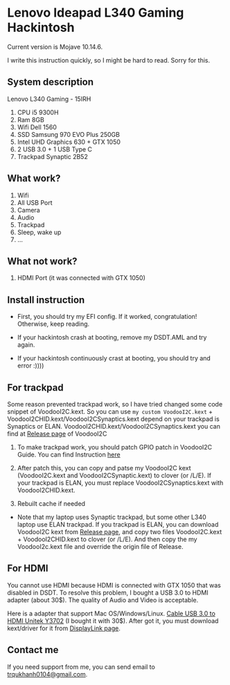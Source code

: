 # Lenovo Ideapad L340 Gaming Hackintosh

Current version is Mojave 10.14.6.

I  write this instruction quickly, so I might be hard to read. Sorry for this.

## System description

Lenovo L340 Gaming - 15IRH
1. CPU i5 9300H
2. Ram 8GB
3. Wifi Dell 1560
4. SSD Samsung 970 EVO Plus 250GB
5. Intel UHD Graphics 630 + GTX 1050
6. 2 USB 3.0 + 1 USB Type C
7. Trackpad Synaptic 2B52


## What work?

1. Wifi
2. All USB Port
3. Camera
4. Audio
5. Trackpad
6. Sleep, wake up
7. ...

## What not work?

1. HDMI Port (it was connected with GTX 1050)

## Install instruction

- First, you should try my EFI config. If it worked, congratulation! Otherwise, keep reading.

- If your hackintosh crash at booting, remove my DSDT.AML and try again.

- If your hackintosh  continuously crast at booting, you should try and error :))))

## For trackpad

Some reason prevented trackpad work, so I have tried changed some code snippet of VoodooI2C.kext. So you can use ```my custom VoodooI2C.kext``` + VoodooI2CHID.kext/VoodooI2CSynaptics.kext depend on your trackpad is Synaptics or ELAN. VoodooI2CHID.kext/VoodooI2CSynaptics.kext you can find at [Release page](https://github.com/alexandred/VoodooI2C/releases) of VoodooI2C

1. To make trackpad work, you should patch GPIO patch in VoodooI2C Guide. You can find Instruction [here](https://voodooi2c.github.io/#Installation/Installation)

2. After patch this, you can copy and patse my VoodooI2C kext (VoodooI2C.kext and VoodooI2CSynaptic.kext) to clover (or /L/E). If your trackpad is ELAN, you must replace VoodooI2CSynaptics.kext with VoodooI2CHID.kext.

3. Rebuilt cache if needed

- Note that my laptop uses Synaptic trackpad, but some other L340 laptop use ELAN trackpad. If you trackpad is ELAN, you can download VoodooI2C kext from [Release page](https://github.com/alexandred/VoodooI2C/releases), and copy two files VoodooI2C.kext + VoodooI2CHID.kext to clover (or /L/E). And then copy the my VoodooI2c.kext file and override the origin file of Release.

## For HDMI

You cannot use HDMI because HDMI is connected with GTX 1050 that was disabled in DSDT. To resolve this problem, I bought a USB 3.0 to HDMI adapter (about 30$). The quality of Audio and Video is acceptable.

Here is a adapter that support Mac OS/Windows/Linux. [Cable USB 3.0 to HDMI Unitek Y3702](https://www.amazon.com/-/es/Y-3702/dp/B00DHBWFHU) (I bought it with 30$). After got it, you must download kext/driver for it from [DisplayLink page](https://www.displaylink.com/downloads/macos).

## Contact me

If you need support from me, you can send email to trqukhanh0104@gmail.com.